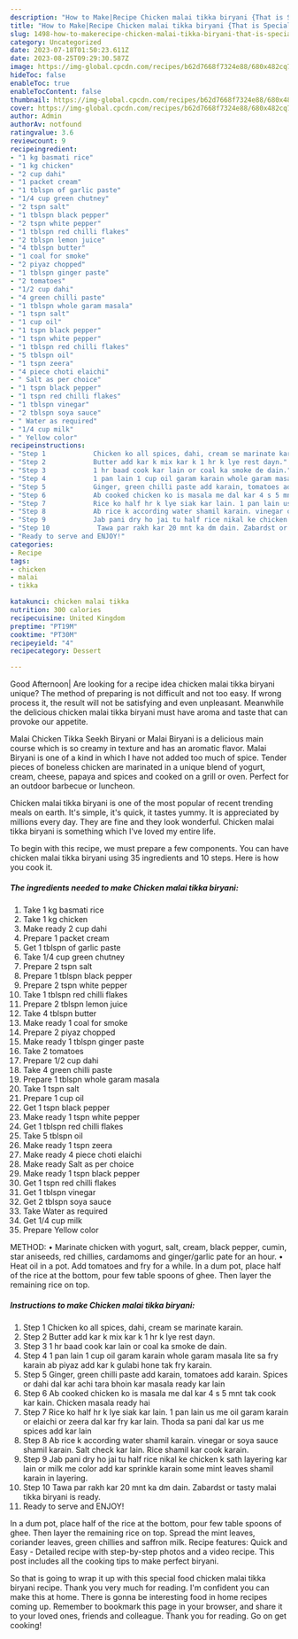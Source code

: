 ```yaml
---
description: "How to Make|Recipe Chicken malai tikka biryani {That is Special"
title: "How to Make|Recipe Chicken malai tikka biryani {That is Special"
slug: 1498-how-to-makerecipe-chicken-malai-tikka-biryani-that-is-special
category: Uncategorized
date: 2023-07-18T01:50:23.611Z
date: 2023-08-25T09:29:30.587Z
image: https://img-global.cpcdn.com/recipes/b62d7668f7324e88/680x482cq70/chicken-malai-tikka-biryani-recipe-main-photo.jpg
hideToc: false
enableToc: true
enableTocContent: false
thumbnail: https://img-global.cpcdn.com/recipes/b62d7668f7324e88/680x482cq70/chicken-malai-tikka-biryani-recipe-main-photo.jpg
cover: https://img-global.cpcdn.com/recipes/b62d7668f7324e88/680x482cq70/chicken-malai-tikka-biryani-recipe-main-photo.jpg
author: Admin
authorAv: notfound
ratingvalue: 3.6
reviewcount: 9
recipeingredient:
- "1 kg basmati rice"
- "1 kg chicken"
- "2 cup dahi"
- "1 packet cream"
- "1 tblspn of garlic paste"
- "1/4 cup green chutney"
- "2 tspn salt"
- "1 tblspn black pepper"
- "2 tspn white pepper"
- "1 tblspn red chilli flakes"
- "2 tblspn lemon juice"
- "4 tblspn butter"
- "1 coal for smoke"
- "2 piyaz chopped"
- "1 tblspn ginger paste"
- "2 tomatoes"
- "1/2 cup dahi"
- "4 green chilli paste"
- "1 tblspn whole garam masala"
- "1 tspn salt"
- "1 cup oil"
- "1 tspn black pepper"
- "1 tspn white pepper"
- "1 tblspn red chilli flakes"
- "5 tblspn oil"
- "1 tspn zeera"
- "4 piece choti elaichi"
- " Salt as per choice"
- "1 tspn black pepper"
- "1 tspn red chilli flakes"
- "1 tblspn vinegar"
- "2 tblspn soya sauce"
- " Water as required"
- "1/4 cup milk"
- " Yellow color"
recipeinstructions:
- "Step 1            Chicken ko all spices, dahi, cream se marinate karain."
- "Step 2            Butter add kar k mix kar k 1 hr k lye rest dayn."
- "Step 3            1 hr baad cook kar lain or coal ka smoke de dain."
- "Step 4            1 pan lain 1 cup oil garam karain whole garam masala lite sa fry karain ab piyaz add kar k gulabi hone tak fry karain."
- "Step 5            Ginger, green chilli paste add karain, tomatoes add karain. Spices or dahi dal kar achi tara bhoin kar masala ready kar lain"
- "Step 6            Ab cooked chicken ko is masala me dal kar 4 s 5 mnt tak cook kar kain. Chicken masala ready hai"
- "Step 7            Rice ko half hr k lye siak kar lain. 1 pan lain us me oil garam karain or elaichi or zeera dal kar fry kar lain. Thoda sa pani dal kar us me spices add kar lain"
- "Step 8            Ab rice k according water shamil karain. vinegar or soya sauce shamil karain. Salt check kar lain. Rice shamil kar cook karain."
- "Step 9            Jab pani dry ho jai tu half rice nikal ke chicken k sath layering kar lain or milk me color add kar sprinkle karain some mint leaves shamil karain in layering."
- "Step 10            Tawa par rakh kar 20 mnt ka dm dain. Zabardst or tasty malai tikka biryani is ready."
- "Ready to serve and ENJOY!"
categories:
- Recipe
tags:
- chicken
- malai
- tikka

katakunci: chicken malai tikka 
nutrition: 300 calories
recipecuisine: United Kingdom
preptime: "PT19M"
cooktime: "PT30M"
recipeyield: "4"
recipecategory: Dessert

---
```



Good Afternoon| Are looking for a recipe idea chicken malai tikka biryani unique? The method of preparing is not difficult and not too easy. If wrong process it, the result will not be satisfying and even unpleasant. Meanwhile the delicious chicken malai tikka biryani must have aroma and taste that can provoke our appetite.





Malai Chicken Tikka Seekh Biryani or Malai Biryani is a delicious main course which is so creamy in texture and has an aromatic flavor. Malai Biryani is one of a kind in which I have not added too much of spice. Tender pieces of boneless chicken are marinated in a unique blend of yogurt, cream, cheese, papaya and spices and cooked on a grill or oven. Perfect for an outdoor barbecue or luncheon.

Chicken malai tikka biryani is one of the most popular of recent trending meals on earth. It's simple, it's quick, it tastes yummy. It is appreciated by millions every day. They are fine and they look wonderful. Chicken malai tikka biryani is something which I've loved my entire life.


To begin with this recipe, we must prepare a few components. You can have chicken malai tikka biryani using 35 ingredients and 10 steps. Here is how you cook it.

<!--inarticleads1-->

##### The ingredients needed to make Chicken malai tikka biryani:

1. Take 1 kg basmati rice
1. Take 1 kg chicken
1. Make ready 2 cup dahi
1. Prepare 1 packet cream
1. Get 1 tblspn of garlic paste
1. Take 1/4 cup green chutney
1. Prepare 2 tspn salt
1. Prepare 1 tblspn black pepper
1. Prepare 2 tspn white pepper
1. Take 1 tblspn red chilli flakes
1. Prepare 2 tblspn lemon juice
1. Take 4 tblspn butter
1. Make ready 1 coal for smoke
1. Prepare 2 piyaz chopped
1. Make ready 1 tblspn ginger paste
1. Take 2 tomatoes
1. Prepare 1/2 cup dahi
1. Take 4 green chilli paste
1. Prepare 1 tblspn whole garam masala
1. Take 1 tspn salt
1. Prepare 1 cup oil
1. Get 1 tspn black pepper
1. Make ready 1 tspn white pepper
1. Get 1 tblspn red chilli flakes
1. Take 5 tblspn oil
1. Make ready 1 tspn zeera
1. Make ready 4 piece choti elaichi
1. Make ready  Salt as per choice
1. Make ready 1 tspn black pepper
1. Get 1 tspn red chilli flakes
1. Get 1 tblspn vinegar
1. Get 2 tblspn soya sauce
1. Take  Water as required
1. Get 1/4 cup milk
1. Prepare  Yellow color


METHOD: • Marinate chicken with yogurt, salt, cream, black pepper, cumin, star aniseeds, red chillies, cardamoms and ginger/garlic pate for an hour. • Heat oil in a pot. Add tomatoes and fry for a while. In a dum pot, place half of the rice at the bottom, pour few table spoons of ghee. Then layer the remaining rice on top. 

<!--inarticleads2-->

##### Instructions to make Chicken malai tikka biryani:

1. Step 1            Chicken ko all spices, dahi, cream se marinate karain.
1. Step 2            Butter add kar k mix kar k 1 hr k lye rest dayn.
1. Step 3            1 hr baad cook kar lain or coal ka smoke de dain.
1. Step 4            1 pan lain 1 cup oil garam karain whole garam masala lite sa fry karain ab piyaz add kar k gulabi hone tak fry karain.
1. Step 5            Ginger, green chilli paste add karain, tomatoes add karain. Spices or dahi dal kar achi tara bhoin kar masala ready kar lain
1. Step 6            Ab cooked chicken ko is masala me dal kar 4 s 5 mnt tak cook kar kain. Chicken masala ready hai
1. Step 7            Rice ko half hr k lye siak kar lain. 1 pan lain us me oil garam karain or elaichi or zeera dal kar fry kar lain. Thoda sa pani dal kar us me spices add kar lain
1. Step 8            Ab rice k according water shamil karain. vinegar or soya sauce shamil karain. Salt check kar lain. Rice shamil kar cook karain.
1. Step 9            Jab pani dry ho jai tu half rice nikal ke chicken k sath layering kar lain or milk me color add kar sprinkle karain some mint leaves shamil karain in layering.
1. Step 10            Tawa par rakh kar 20 mnt ka dm dain. Zabardst or tasty malai tikka biryani is ready.
1. Ready to serve and ENJOY!

In a dum pot, place half of the rice at the bottom, pour few table spoons of ghee. Then layer the remaining rice on top. Spread the mint leaves, coriander leaves, green chillies and saffron milk. Recipe features: Quick and Easy - Detailed recipe with step-by-step photos and a video recipe. This post includes all the cooking tips to make perfect biryani. 

So that is going to wrap it up with this special food chicken malai tikka biryani recipe. Thank you very much for reading. I'm confident you can make this at home. There is gonna be interesting food in home recipes coming up. Remember to bookmark this page in your browser, and share it to your loved ones, friends and colleague. Thank you for reading. Go on get cooking!
